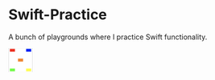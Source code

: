 # Swift-Practice
A bunch of playgrounds where I practice Swift functionality.

<a href="url"><img src="https://github.com/StevenWorrall/Swift-Practice/blob/master/Pictures/Basic_AutoLayout.png" align="left" height="48" width="48" ></a>
<!-- ![alt text][logo]

[logo]: https://github.com/StevenWorrall/Swift-Practice/blob/master/Pictures/Basic_AutoLayout.png "Logo Title Text 2" -->